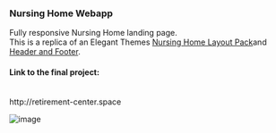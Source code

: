 <h3>Nursing Home Webapp</h3>
Fully responsive Nursing Home landing page.<br>
This is a replica of an Elegant Themes <a href="https://bit.ly/3NhLHDc">Nursing Home Layout Pack</a>and <a href="https://bit.ly/3NhLHDc">Header and Footer</a>.

<h4>Link to the final project:</h4><br>
http://retirement-center.space<br>

![image](https://user-images.githubusercontent.com/83336214/168426847-0b1c8b8d-951e-4600-a3a7-4586af389d1a.png)

